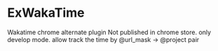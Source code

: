 # ExWakaTime
Wakatime chrome alternate plugin
Not published in chrome store. 
only develop mode.
allow track the time by   @url_mask ->  @project   pair
